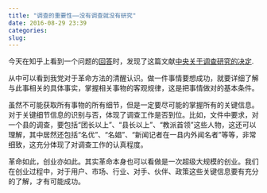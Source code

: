 ```yaml
---
title: "调查的重要性——没有调查就没有研究"
date: 2016-08-29 23:39
categories:
slug:
---
```


今天在知乎上看到一个问题的[回答](https://www.zhihu.com/question/30915752/answer/98044410)时，发现了这篇文献[中央关于调查研究的决定](http://cpc.people.com.cn/GB/64184/64186/66644/4490536.html).

从中可以看到我党对于革命方法的清醒认识。做一件事情要想成功，就要详细了解与此事相关的具体事实，掌握相关事物的客观规律，这是把事情做对的基本条件。

虽然不可能获取所有事物的所有细节，但是一定要尽可能的掌握所有的关键信息。对于关键细节信息的识别与否，体现了调查工作是否到位。比如，文件中要求，对一个县的调查，要包括“团长以上”、“县长以上”、“教派首领”这些人物，这还可以理解，其中居然还包括“名优”、“名娼”、“新闻记者在一县内外闻名者”等等，非常细致，这充分体现了对调查工作的认真程度。

革命如此，创业亦如此。其实革命本身也可以看做是一次超级大规模的创业。我们在创业过程中，对于用户、市场、行业、对手、伙伴、政策这些关键信息要有充分的了解，才有可能成功。